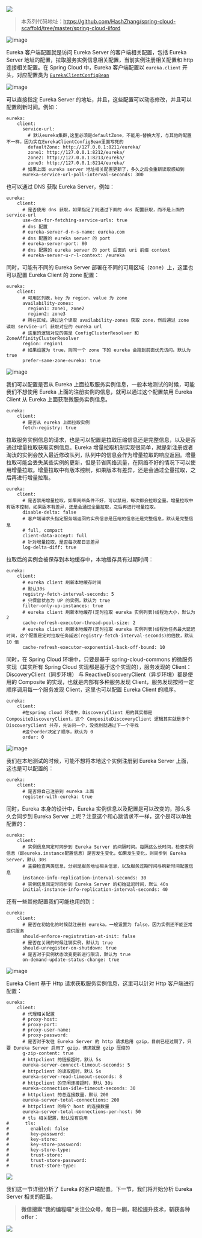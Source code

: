 ![](https://zhxhash-blog.oss-cn-beijing.aliyuncs.com/Spring%20Cloud%20%E5%8D%87%E7%BA%A7%E4%B9%8B%E8%B7%AF/2020.x/Spring%20Cloud%20%E5%8D%87%E7%BA%A7%E4%B9%8B%E8%B7%AF%20Logo.jpg)

> 本系列代码地址：https://github.com/HashZhang/spring-cloud-scaffold/tree/master/spring-cloud-iiford

![image](https://zhxhash-blog.oss-cn-beijing.aliyuncs.com/Spring%20Cloud%20%E5%8D%87%E7%BA%A7%E4%B9%8B%E8%B7%AF/2020.x/18-01.Eureka%20Client%20%E9%85%8D%E7%BD%AE.jpg)

Eureka 客户端配置就是访问 Eureka Server 的客户端相关配置，包括 Eureka Server 地址的配置，拉取服务实例信息相关配置，当前实例注册相关配置和 http 连接相关配置。在 Spring Cloud 中，Eureka 客户端配置以 `eureka.client` 开头，对应配置类为 [`EurekaClientConfigBean`](https://github.com/spring-cloud/spring-cloud-netflix/blob/main/spring-cloud-netflix-eureka-client/src/main/java/org/springframework/cloud/netflix/eureka/EurekaClientConfigBean.java)

![image](https://zhxhash-blog.oss-cn-beijing.aliyuncs.com/Spring%20Cloud%20%E5%8D%87%E7%BA%A7%E4%B9%8B%E8%B7%AF/2020.x/18-02.Eureka%20Client%20%E9%85%8D%E7%BD%AE%20-%20Eureka%20Server%20%E5%9C%B0%E5%9D%80%E9%85%8D%E7%BD%AE.jpg)

可以直接指定 Eureka Server 的地址，并且，这些配置可以动态修改，并且可以配置刷新时间。例如：
```
eureka:
    client:
      service-url:
        # 默认eureka集群,这里必须是defaultZone，不能用-替换大写，与其他的配置不一样，因为实在EurekaClientConfigBean里面写死的
        defaultZone: http://127.0.0.1:8211/eureka/
        zone1: http://127.0.0.1:8212/eureka/
        zone2: http://127.0.0.1:8213/eureka/
        zone3: http://127.0.0.1:8214/eureka/
      # 如果上面 eureka server 地址相关配置更新了，多久之后会重新读取感知到
      eureka-service-url-poll-interval-seconds: 300
```

也可以通过 DNS 获取 Eureka Server，例如：
```
eureka:
    client:
      # 是否使用 dns 获取，如果指定了则通过下面的 dns 配置获取，而不是上面的 service-url
      use-dns-for-fetching-service-urls: true
      # dns 配置
      # eureka-server-d-n-s-name: eureka.com
      # dns 配置的 eureka server 的 port
      # eureka-server-port: 80
      # dns 配置的 eureka server 的 port 后面的 uri 前缀 context
      # eureka-server-u-r-l-context: /eureka
```
同时，可能有不同的 Eureka Server 部署在不同的可用区域（zone）上，这里也可以配置 Eureka Client 的 zone 配置：
```
eureka:
    client:
      # 可用区列表，key 为 region，value 为 zone
      availability-zones:
        region1: zone1, zone2
        region2: zone3
      # 所在区域，通过这个读取 availability-zones 获取 zone，然后通过 zone 读取 service-url 获取对应的 eureka url
      # 这里的逻辑对应的类是 ConfigClusterResolver 和 ZoneAffinityClusterResolver
      region: region1
      # 如果设置为 true，则同一个 zone 下的 eureka 会跑到前面优先访问。默认为 true
      prefer-same-zone-eureka: true
```

![image](https://zhxhash-blog.oss-cn-beijing.aliyuncs.com/Spring%20Cloud%20%E5%8D%87%E7%BA%A7%E4%B9%8B%E8%B7%AF/2020.x/18-03.Eureka%20Client%20%E9%85%8D%E7%BD%AE%20-%20%E6%8B%89%E5%8F%96%E6%9C%8D%E5%8A%A1%E5%AE%9E%E4%BE%8B%E4%BF%A1%E6%81%AF%E7%9B%B8%E5%85%B3%E9%85%8D%E7%BD%AE.jpg)

我们可以配置是否从 Eureka 上面拉取服务实例信息，一般本地测试的时候，可能我们不想使用 Eureka 上面的注册实例的信息，就可以通过这个配置禁用 Eureka Client 从 Eureka 上面获取微服务实例信息。

```
eureka:
    client:
      # 是否从 eureka 上面拉取实例
      fetch-registry: true
```

拉取服务实例信息的请求，也是可以配置是拉取压缩信息还是完整信息，以及是否通过增量拉取获取实例信息。Eureka 增量拉取机制实现很简单，就是新注册或者淘汰的实例会放入最近修改队列，队列中的信息会作为增量拉取的响应返回。增量拉取可能会丢失某些实例的更新，但是节省网络流量，在网络不好的情况下可以使用增量拉取。增量拉取中有版本控制，如果版本有差异，还是会通过全量拉取，之后再进行增量拉取。
```
eureka:
    client:
      # 是否禁用增量拉取，如果网络条件不好，可以禁用，每次都会拉取全量。增量拉取中有版本控制，如果版本有差异，还是会通过全量拉取，之后再进行增量拉取。
      disable-delta: false
      # 客户端请求头指定服务端返回的实例信息是压缩的信息还是完整信息，默认是完整信息
      # full, compact
      client-data-accept: full
      # 针对增量拉取，是否每次都日志差异
      log-delta-diff: true
```

拉取后的实例会被保存到本地缓存中，本地缓存具有过期时间：
```
eureka:
    client:
      # eureka client 刷新本地缓存时间
      # 默认30s
      registry-fetch-interval-seconds: 5
      # 只保留状态为 UP 的实例，默认为 true
      filter-only-up-instances: true
      # eureka client 刷新本地缓存(定时拉取 eureka 实例列表)线程池大小，默认为 2
      cache-refresh-executor-thread-pool-size: 2
      # eureka client 刷新本地缓存(定时拉取 eureka 实例列表)线程池任务最大延迟时间，这个配置是定时拉取任务延迟(registry-fetch-interval-seconds)的倍数，默认 10 倍
      cache-refresh-executor-exponential-back-off-bound: 10
```
同时，在 Spring Cloud 环境中，只要是基于 spring-cloud-commons 的微服务实现（其实所有 Spring Cloud 实现都是基于这个实现的），服务发现的 Client： DiscoveryClient（同步环境） 与 ReactiveDiscoveryClient（异步环境）都是使用的 Composite 的实现，也就是内部有多种服务发现 Client，服务发现按照一定顺序调用每一个服务发现 Client，这里也可以配置 Eureka Client 的顺序。

```
eureka:
    client:
      #在spring cloud 环境中，DiscoveryClient 用的其实都是 CompositeDiscoveryClient，这个 CompositeDiscoveryClient 逻辑其实就是多个 DiscoveryClient 共存，先访问一个，没找到就通过下一个寻找
      #这个order决定了顺序，默认为 0
      order: 0
```

![image](https://zhxhash-blog.oss-cn-beijing.aliyuncs.com/Spring%20Cloud%20%E5%8D%87%E7%BA%A7%E4%B9%8B%E8%B7%AF/2020.x/18-04.Eureka%20Client%20%E9%85%8D%E7%BD%AE%20-%20%E5%BD%93%E5%89%8D%E5%AE%9E%E4%BE%8B%E6%B3%A8%E5%86%8C%E7%9B%B8%E5%85%B3%E9%85%8D%E7%BD%AE.jpg)

我们在本地测试的时候，可能不想将本地这个实例注册到 Eureka Server 上面，这也是可以配置的：
```
eureka:
    client:
      # 是否将自己注册到 eureka 上面
      register-with-eureka: true
```
同时，Eureka 本身的设计中，Eureka 实例信息以及配置是可以改变的，那么多久会同步到 Eureka Server 上呢？注意这个和心跳请求不一样，这个是可以单独配置的：
```
eureka:
    client:
	  # 实例信息同定时同步到 Eureka Server 的间隔时间。每隔这么长时间，检查实例信息（即eureka.instance配置信息）是否发生变化，如果发生变化，则同步到 Eureka Server，默认 30s
      # 主要检查两类信息，分别是服务地址相关信息，以及服务过期时间与刷新时间配置信息
      instance-info-replication-interval-seconds: 30
      # 实例信息同定时同步到 Eureka Server 的初始延迟时间，默认 40s
      initial-instance-info-replication-interval-seconds: 40
```
还有一些其他配置我们可能也用的到：
```
eureka:
    client:
	  # 是否在初始化的时候就注册到 eureka，一般设置为 false，因为实例还不能正常提供服务
      should-enforce-registration-at-init: false
      # 是否在关闭的时候注销实例，默认为 true
      should-unregister-on-shutdown: true
      # 是否对于实例状态改变更新进行限流，默认为 true
      on-demand-update-status-change: true
```

![image](https://zhxhash-blog.oss-cn-beijing.aliyuncs.com/Spring%20Cloud%20%E5%8D%87%E7%BA%A7%E4%B9%8B%E8%B7%AF/2020.x/18-05.Eureka%20Client%20%E9%85%8D%E7%BD%AE%20-%20http%20%E8%BF%9E%E6%8E%A5%E7%9B%B8%E5%85%B3%E9%85%8D%E7%BD%AE.jpg)

Eureka Client 基于 Http 请求获取服务实例信息，这里可以针对 Http 客户端进行配置：
```
eureka:
    client:
      # 代理相关配置
      # proxy-host:
      # proxy-port:
      # proxy-user-name:
      # proxy-password:
      # 是否对于发往 Eureka Server 的 http 请求启用 gzip，目前已经过期了，只要 Eureka Server 启用了 gzip，请求就是 gzip 压缩的
      g-zip-content: true
      # httpclient 的链接超时，默认 5s
      eureka-server-connect-timeout-seconds: 5
      # httpclient 的读取超时，默认 5s
      eureka-server-read-timeout-seconds: 8
      # httpclient 的空闲连接超时，默认 30s
      eureka-connection-idle-timeout-seconds: 30
      # httpclient 的总连接数量，默认 200
      eureka-server-total-connections: 200
      # httpclient 的每个 host 的连接数量
      eureka-server-total-connections-per-host: 50
	  # tls 相关配置，默认没有启用
#      tls:
#        enabled: false
#        key-password:
#        key-store:
#        key-store-password:
#        key-store-type:
#        trust-store:
#        trust-store-password:
#        trust-store-type:
```

![](https://zhxhash-blog.oss-cn-beijing.aliyuncs.com/Spring%20Cloud%20%E5%8D%87%E7%BA%A7%E4%B9%8B%E8%B7%AF/2020.x/%E6%80%BB%E7%BB%93%E4%B8%8E%E5%90%8E%E7%BB%AD.png)

我们这一节详细分析了 Eureka 的客户端配置。下一节，我们将开始分析 Eureka Server 相关的配置。


> **微信搜索“我的编程喵”关注公众号，每日一刷，轻松提升技术，斩获各种offer**：

![](https://zhxhash-blog.oss-cn-beijing.aliyuncs.com/%E5%85%AC%E4%BC%97%E5%8F%B7QR.gif)